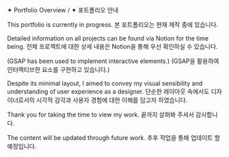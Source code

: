 ✦ Portfolio Overview / ✦ 포트폴리오 안내

This portfolio is currently in progress.
본 포트폴리오는 현재 제작 중에 있습니다.

Detailed information on all projects can be found via Notion for the time being.
전체 프로젝트에 대한 상세 내용은 Notion을 통해 우선 확인하실 수 있습니다.

(GSAP has been used to implement interactive elements.)
(GSAP을 활용하여 인터랙티브한 요소를 구현하고 있습니다.)

Despite its minimal layout, I aimed to convey my visual sensibility and understanding of user experience as a designer.
단순한 레이아웃 속에서도 디자이너로서의 시각적 감각과 사용자 경험에 대한 이해를 담고자 하였습니다.

Thank you for taking the time to view my work.
끝까지 살펴봐 주셔서 감사합니다.

The content will be updated through future work.
추후 작업을 통해 업데이트 할 예정입니다.